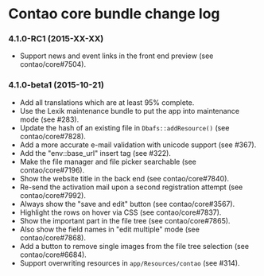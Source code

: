 # Contao core bundle change log

### 4.1.0-RC1 (2015-XX-XX)

 * Support news and event links in the front end preview (see contao/core#7504).

### 4.1.0-beta1 (2015-10-21)

 * Add all translations which are at least 95% complete.
 * Use the Lexik maintenance bundle to put the app into maintenance mode (see #283).
 * Update the hash of an existing file in `Dbafs::addResource()` (see contao/core#7828).
 * Add a more accurate e-mail validation with unicode support (see #367).
 * Add the "env::base_url" insert tag (see #322).
 * Make the file manager and file picker searchable (see contao/core#7196).
 * Show the website title in the back end (see contao/core#7840).
 * Re-send the activation mail upon a second registration attempt (see contao/core#7992).
 * Always show the "save and edit" button (see contao/core#3567).
 * Highlight the rows on hover via CSS (see contao/core#7837).
 * Show the important part in the file tree (see contao/core#7865).
 * Also show the field names in "edit multiple" mode (see contao/core#7868).
 * Add a button to remove single images from the file tree selection (see contao/core#6684).
 * Support overwriting resources in `app/Resources/contao` (see #314).
